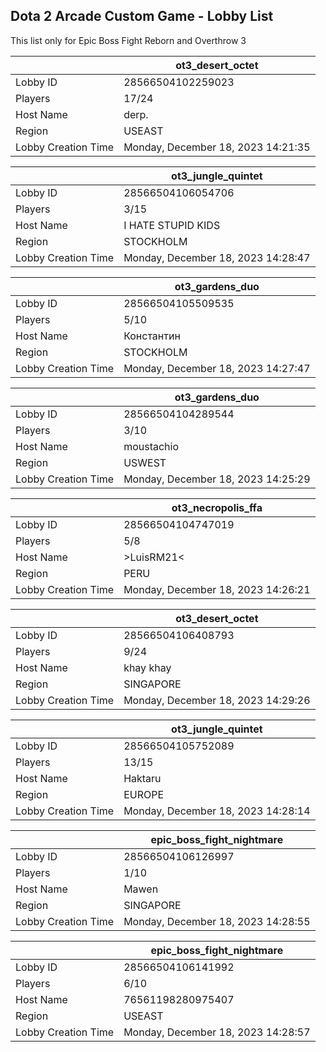 ## Dota 2 Arcade Custom Game - Lobby List

This list only for Epic Boss Fight Reborn and Overthrow 3

|  | ot3_desert_octet |
| ------ | ------ |
| Lobby ID | 28566504102259023 |
| Players | 17/24 |
| Host Name | derp. |
| Region | USEAST |
| Lobby Creation Time | Monday, December 18, 2023 14:21:35 |


|  | ot3_jungle_quintet |
| ------ | ------ |
| Lobby ID | 28566504106054706 |
| Players | 3/15 |
| Host Name | I HATE STUPID KIDS |
| Region | STOCKHOLM |
| Lobby Creation Time | Monday, December 18, 2023 14:28:47 |


|  | ot3_gardens_duo |
| ------ | ------ |
| Lobby ID | 28566504105509535 |
| Players | 5/10 |
| Host Name | Константин |
| Region | STOCKHOLM |
| Lobby Creation Time | Monday, December 18, 2023 14:27:47 |


|  | ot3_gardens_duo |
| ------ | ------ |
| Lobby ID | 28566504104289544 |
| Players | 3/10 |
| Host Name | moustachio |
| Region | USWEST |
| Lobby Creation Time | Monday, December 18, 2023 14:25:29 |


|  | ot3_necropolis_ffa |
| ------ | ------ |
| Lobby ID | 28566504104747019 |
| Players | 5/8 |
| Host Name | >LuisRM21< |
| Region | PERU |
| Lobby Creation Time | Monday, December 18, 2023 14:26:21 |


|  | ot3_desert_octet |
| ------ | ------ |
| Lobby ID | 28566504106408793 |
| Players | 9/24 |
| Host Name | khay khay |
| Region | SINGAPORE |
| Lobby Creation Time | Monday, December 18, 2023 14:29:26 |


|  | ot3_jungle_quintet |
| ------ | ------ |
| Lobby ID | 28566504105752089 |
| Players | 13/15 |
| Host Name | Haktaru |
| Region | EUROPE |
| Lobby Creation Time | Monday, December 18, 2023 14:28:14 |


|  | epic_boss_fight_nightmare |
| ------ | ------ |
| Lobby ID | 28566504106126997 |
| Players | 1/10 |
| Host Name | Mawen |
| Region | SINGAPORE |
| Lobby Creation Time | Monday, December 18, 2023 14:28:55 |


|  | epic_boss_fight_nightmare |
| ------ | ------ |
| Lobby ID | 28566504106141992 |
| Players | 6/10 |
| Host Name | 76561198280975407 |
| Region | USEAST |
| Lobby Creation Time | Monday, December 18, 2023 14:28:57 |



